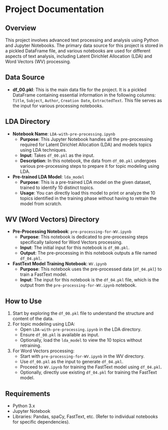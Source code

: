 # Project Documentation

## Overview
This project involves advanced text processing and analysis using Python and Jupyter Notebooks. The primary data source for this project is stored in a pickled DataFrame file, and various notebooks are used for different aspects of text analysis, including Latent Dirichlet Allocation (LDA) and Word Vectors (WV) processing.

## Data Source
- **df_00.pkl**: This is the main data file for the project. It is a pickled DataFrame containing essential information in the following columns: `Title`, `Subject`, `Author`, `Creation Date`, `ExtractedText`. This file serves as the input for various processing notebooks.

## LDA Directory
- **Notebook Name**: `LDA-with-pre-processing.ipynb`
  - **Purpose**: This Jupyter Notebook handles all the pre-processing required for Latent Dirichlet Allocation (LDA) and models topics using LDA techniques.
  - **Input**: Takes `df_00.pkl` as the input.
  - **Description**: In this notebook, the data from `df_00.pkl` undergoes various pre-processing steps to prepare it for topic modeling using LDA.
- **Pre-trained LDA Model**: `lda_model`
  - **Purpose**: This is a pre-trained LDA model on the given dataset, trained to identify 10 distinct topics.
  - **Usage**: You can directly load this model to print or analyze the 10 topics identified in the training phase without having to retrain the model from scratch.

## WV (Word Vectors) Directory
- **Pre-Processing Notebook**: `pre-processing-for-WV.ipynb`
  - **Purpose**: This notebook is dedicated to pre-processing steps specifically tailored for Word Vectors processing.
  - **Input**: The initial input for this notebook is `df_00.pkl`.
  - **Output**: The pre-processing in this notebook outputs a file named `df_04.pkl`.
- **FastText Model Training Notebook**: `WV.ipynb`
  - **Purpose**: This notebook uses the pre-processed data (`df_04.pkl`) to train a FastText model.
  - **Input**: The input for this notebook is the `df_04.pkl` file, which is the output from the `pre-processing-for-WV.ipynb` notebook.

## How to Use
1. Start by exploring the `df_00.pkl` file to understand the structure and content of the data.
2. For topic modeling using LDA:
   - Open `LDA-with-pre-processing.ipynb` in the LDA directory.
   - Ensure `df_00.pkl` is available as input.
   - Optionally, load the `lda_model` to view the 10 topics without retraining.
3. For Word Vectors processing:
   - Start with `pre-processing-for-WV.ipynb` in the WV directory.
   - Use `df_00.pkl` as the input to generate `df_04.pkl`.
   - Proceed to `WV.ipynb` for training the FastText model using `df_04.pkl`.
   - Optionally, directly use existing `df_04.pkl` for training the FastText model.

## Requirements
- Python 3.x
- Jupyter Notebook
- Libraries: Pandas, spaCy, FastText, etc. (Refer to individual notebooks for specific dependencies).

